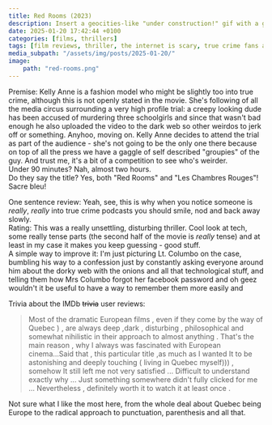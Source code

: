 ```yaml
---
title: Red Rooms (2023)
description: Insert a geocities-like "under construction!" gif with a guy digging
date: 2025-01-20 17:42:44 +0100
categories: [films, thrillers]
tags: [film reviews, thriller, the internet is scary, true crime fans are the worst, what the hell was that, they say the title]
media_subpath: "/assets/img/posts/2025-01-20/"
image:
    path: "red-rooms.png"
---
```

<span class="reviewsection">Premise:</span> Kelly Anne is a fashion model who might be slightly too into true crime, although this is not openly stated in the movie. She's following of all the media circus surrounding a very high profile trial: a creepy looking dude has been accused of murdering three schoolgirls and since that wasn't bad enough he also uploaded the video to the dark web so other weirdos to jerk off or something. Anyhoo, moving on. Kelly Anne decides to attend the trial as part of the audience - she's not going to be the only one there because on top of all the press we have a gaggle of self described "groupies" of the guy. And trust me, it's a bit of a competition to see who's weirder.<br/>
<span class="reviewsection">Under 90 minutes?</span> Nah, almost two hours.<br/>
<span class="reviewsection">Do they say the title?</span> Yes, both "Red Rooms" and "Les Chambres Rouges"! Sacre bleu!

<span class="reviewsection">One sentence review:</span> Yeah, see, this is why when you notice someone is *really*, *really* into true crime podcasts you should smile, nod and back away slowly.<br/>
<span class="reviewsection">Rating:</span> This was a really unsettling, disturbing thriller. Cool look at tech, some really tense parts (the second half of the movie is *really* tense) and at least in my case it makes you keep guessing - good stuff.<br/>
<span class="reviewsection">A simple way to improve it:</span> I'm just picturing Lt. Columbo on the case, bumbling his way to a confession just by constantly asking everyone around him about the dorky web with the onions and all that technological stuff, and telling them how Mrs Columbo forgot her facebook password and oh geez wouldn't it be useful to have a way to remember them more easily and

<span class="reviewsection">Trivia about the IMDb ~~trivia~~ user reviews:</span>
> Most of the dramatic European films , even if they come by the way of Quebec ) , are always deep ,dark , disturbing , philosophical and somewhat nihilistic in their approach to almost anything . That's the main reason , why I always was fascinated with European cinema...Said that , this particular title ,as much as I wanted It to be astonishing and deeply touching ( living in Quebec myself))) , somehow It still left me not very satisfied ... Difficult to understand exactly why ... Just something somewhere didn't fully clicked for me ... Nevertheless , definitely worth it to watch it at least once .

Not sure what I like the most here, from the whole deal about Quebec being Europe to the radical approach to punctuation, parenthesis and all that.